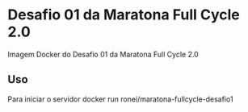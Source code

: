 # Desafio 01 da Maratona Full Cycle 2.0

Imagem Docker do Desafio 01 da Maratona Full Cycle 2.0


## Uso
Para iniciar o servidor
    docker run ronei/maratona-fullcycle-desafio1

